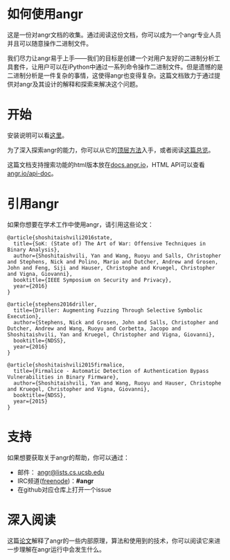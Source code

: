 # 如何使用angr

这是一份对angr文档的收集。通过阅读这份文档，你可以成为一个angr专业人员并且可以随意操作二进制文件。

我们尽力让angr易于上手——我们的目标是创建一个对用户友好的二进制分析工具套件，让用户可以在iPython中通过一系列命令操作二进制文件。但是遗憾的是二进制分析是一件复杂的事情，这使得angr也变得复杂。这篇文档致力于通过提供对angr及其设计的解释和探索来解决这个问题。

# 开始

安装说明可以看[这里](./INSTALL.md)。

为了深入探索angr的能力，你可以从它的[顶层方法](./docs/toplevel.md)入手，或者阅读[这篇总览](./docs/overview.md)。

这篇文档支持搜索功能的html版本放在[docs.angr.io](http://docs.angr.io/)，HTML API可以查看[angr.io/api-doc](http://angr.io/api-doc/)。

# 引用angr

如果你想要在学术工作中使用angr，请引用这些论文：

```
@article{shoshitaishvili2016state,
  title={SoK: (State of) The Art of War: Offensive Techniques in Binary Analysis},
  author={Shoshitaishvili, Yan and Wang, Ruoyu and Salls, Christopher and Stephens, Nick and Polino, Mario and Dutcher, Andrew and Grosen, John and Feng, Siji and Hauser, Christophe and Kruegel, Christopher and Vigna, Giovanni},
  booktitle={IEEE Symposium on Security and Privacy},
  year={2016}
}

@article{stephens2016driller,
  title={Driller: Augmenting Fuzzing Through Selective Symbolic Execution},
  author={Stephens, Nick and Grosen, John and Salls, Christopher and Dutcher, Andrew and Wang, Ruoyu and Corbetta, Jacopo and Shoshitaishvili, Yan and Kruegel, Christopher and Vigna, Giovanni},
  booktitle={NDSS},
  year={2016}
}

@article{shoshitaishvili2015firmalice,
  title={Firmalice - Automatic Detection of Authentication Bypass Vulnerabilities in Binary Firmware},
  author={Shoshitaishvili, Yan and Wang, Ruoyu and Hauser, Christophe and Kruegel, Christopher and Vigna, Giovanni},
  booktitle={NDSS},
  year={2015}
}
```

# 支持

如果想要获取关于angr的帮助，你可以通过：

- 邮件： angr@lists.cs.ucsb.edu
- IRC频道([freenode](https://freenode.net/))：**#angr**
- 在github对应仓库上打开一个issue

# 深入阅读
这篇[论文](https://www.cs.ucsb.edu/~vigna/publications/2016_SP_angrSoK.pdf)解释了angr的一些内部原理，算法和使用到的技术，你可以阅读它来进一步理解在angr运行中会发生什么。
